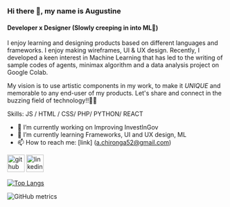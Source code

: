 ### Hi there 👋, my name is Augustine
#### Developer x Designer (Slowly creeping in into ML🌚)
 I enjoy learning and designing products based on different languages and frameworks. I enjoy making wireframes, UI & UX design. Recently, I developed a keen interest in Machine Learning that has led to the writing of sample codes of agents, minimax algorithm and a data analysis project on Google Colab.

My vision is to use artistic components in my work, to make it *UNIQUE* and memorable to any end-user of my products. Let's share and connect in the buzzing field of technology!!🎉🚀

Skills:  JS / HTML / CSS/ PHP/ PYTHON/ REACT

- 🔭 I’m currently working on Improving InvestInGov 
- 🌱 I’m currently learning Frameworks, UI and UX design, ML 
- 📫 How to reach me: [link] (a.chironga52@gmail.com) 


[<img src='https://cdn.jsdelivr.net/npm/simple-icons@3.0.1/icons/github.svg' alt='github' height='40'>](https://github.com/https://github.com/chirongaA)  [<img src='https://cdn.jsdelivr.net/npm/simple-icons@3.0.1/icons/linkedin.svg' alt='linkedin' height='40'>](https://www.linkedin.com/in/www.linkedin.com/in/augustine-chironga/)  

[![Top Langs](https://github-readme-stats.vercel.app/api/top-langs/?username=https://github.com/chirongaA)](https://github.com/anuraghazra/github-readme-stats)

![GitHub metrics](https://metrics.lecoq.io/https://github.com/chirongaA)  

